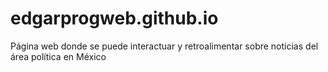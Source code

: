 # edgarprogweb.github.io
Página web donde se puede interactuar y retroalimentar sobre noticias del área política en México

